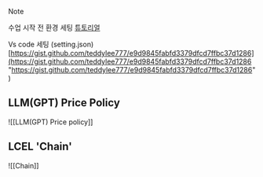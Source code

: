 
> [!note]
> 수업 시작 전 환경 세팅
> [튜토리얼](https://youtu.be/mVu6Wj8Z7C0?si=3rtkz0kR0FILhxqo)
> 
> Vs code 세팅 (setting.json) 
> [https://gist.github.com/teddylee777/e9d9845fabfd3379dfcd7ffbc37d1286](https://gist.github.com/teddylee777/e9d9845fabfd3379dfcd7ffbc37d1286 "https://gist.github.com/teddylee777/e9d9845fabfd3379dfcd7ffbc37d1286")


## LLM(GPT) Price Policy

![[LLM(GPT) Price policy]]



## LCEL 'Chain'

![[Chain]]


